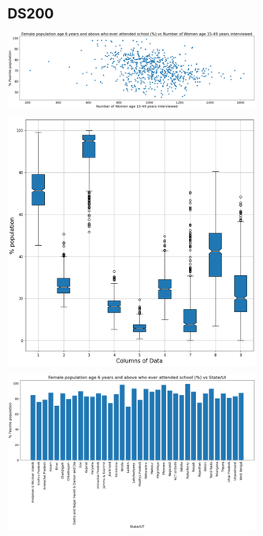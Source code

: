 # DS200

![alt text](https://github.com/karang2606/DS200/blob/main/scatter%20plot.png?raw=True)

![alt text](https://github.com/karang2606/DS200/blob/main/box%20plot.png)

![alt text](https://github.com/karang2606/DS200/blob/main/bar%20plot.png)
